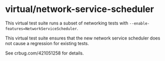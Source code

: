 # virtual/network-service-scheduler

This virtual test suite runs a subset of networking tests with
`--enable-features=NetworkServiceScheduler`.

This virtual test suite ensures that the new network service scheduler does not
cause a regression for existing tests.

See crbug.com/421051258 for details.
